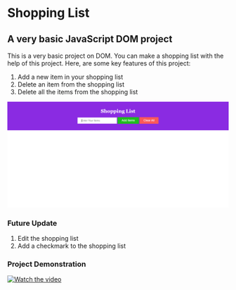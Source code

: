 # Shopping List

## A very basic JavaScript DOM project

This is a very basic project on DOM. You can make a shopping list with the help of this project. Here, are some key features of this project:

1. Add a new item in your shopping list
2. Delete an item from the shopping list
3. Delete all the items from the shopping list

![Shopping List UI ](./images/shopping_list_UI.PNG)

### Future Update

1. Edit the shopping list
2. Add a checkmark to the shopping list

### Project Demonstration

[![Watch the video](./images)](https://www.youtube.com/watch?v=wI8GZjsY4Qw)
